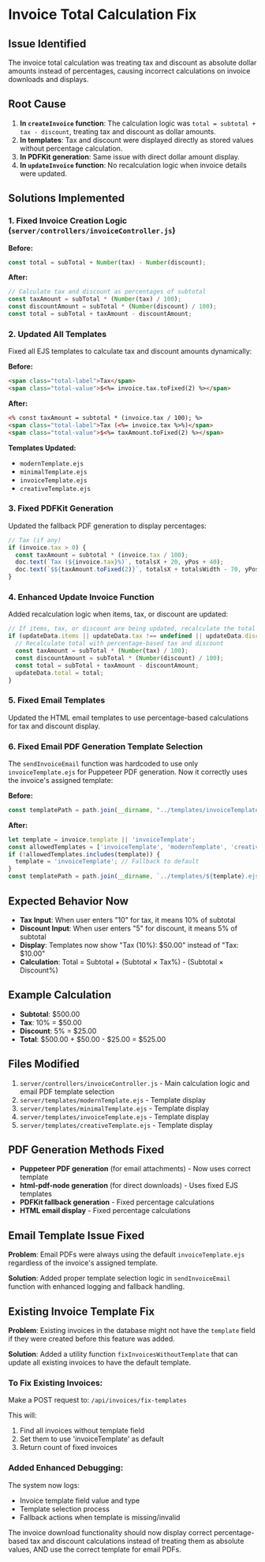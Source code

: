 # Invoice Total Calculation Fix

## Issue Identified
The invoice total calculation was treating tax and discount as absolute dollar amounts instead of percentages, causing incorrect calculations on invoice downloads and displays.

## Root Cause
1. **In `createInvoice` function**: The calculation logic was `total = subtotal + tax - discount`, treating tax and discount as dollar amounts.
2. **In templates**: Tax and discount were displayed directly as stored values without percentage calculation.
3. **In PDFKit generation**: Same issue with direct dollar amount display.
4. **In `updateInvoice` function**: No recalculation logic when invoice details were updated.

## Solutions Implemented

### 1. Fixed Invoice Creation Logic (`server/controllers/invoiceController.js`)
**Before:**
```javascript
const total = subTotal + Number(tax) - Number(discount);
```

**After:**
```javascript
// Calculate tax and discount as percentages of subtotal
const taxAmount = subTotal * (Number(tax) / 100);
const discountAmount = subTotal * (Number(discount) / 100);
const total = subTotal + taxAmount - discountAmount;
```

### 2. Updated All Templates
Fixed all EJS templates to calculate tax and discount amounts dynamically:

**Before:**
```html
<span class="total-label">Tax</span>
<span class="total-value">$<%= invoice.tax.toFixed(2) %></span>
```

**After:**
```html
<% const taxAmount = subtotal * (invoice.tax / 100); %>
<span class="total-label">Tax (<%= invoice.tax %>%)</span>
<span class="total-value">$<%= taxAmount.toFixed(2) %></span>
```

**Templates Updated:**
- `modernTemplate.ejs`
- `minimalTemplate.ejs`
- `invoiceTemplate.ejs`
- `creativeTemplate.ejs`

### 3. Fixed PDFKit Generation
Updated the fallback PDF generation to display percentages:
```javascript
// Tax (if any)
if (invoice.tax > 0) {
  const taxAmount = subtotal * (invoice.tax / 100);
  doc.text(`Tax (${invoice.tax}%)`, totalsX + 20, yPos + 40);
  doc.text(`$${taxAmount.toFixed(2)}`, totalsX + totalsWidth - 70, yPos + 40);
}
```

### 4. Enhanced Update Invoice Function
Added recalculation logic when items, tax, or discount are updated:
```javascript
// If items, tax, or discount are being updated, recalculate the total
if (updateData.items || updateData.tax !== undefined || updateData.discount !== undefined) {
  // Recalculate total with percentage-based tax and discount
  const taxAmount = subTotal * (Number(tax) / 100);
  const discountAmount = subTotal * (Number(discount) / 100);
  const total = subTotal + taxAmount - discountAmount;
  updateData.total = total;
}
```

### 5. Fixed Email Templates
Updated the HTML email templates to use percentage-based calculations for tax and discount display.

### 6. Fixed Email PDF Generation Template Selection
The `sendInvoiceEmail` function was hardcoded to use only `invoiceTemplate.ejs` for Puppeteer PDF generation. Now it correctly uses the invoice's assigned template:

**Before:**
```javascript
const templatePath = path.join(__dirname, "../templates/invoiceTemplate.ejs");
```

**After:**
```javascript
let template = invoice.template || 'invoiceTemplate';
const allowedTemplates = ['invoiceTemplate', 'modernTemplate', 'creativeTemplate', 'minimalTemplate'];
if (!allowedTemplates.includes(template)) {
  template = 'invoiceTemplate'; // Fallback to default
}
const templatePath = path.join(__dirname, `../templates/${template}.ejs`);
```

## Expected Behavior Now
- **Tax Input**: When user enters "10" for tax, it means 10% of subtotal
- **Discount Input**: When user enters "5" for discount, it means 5% of subtotal
- **Display**: Templates now show "Tax (10%): $50.00" instead of "Tax: $10.00"
- **Calculation**: Total = Subtotal + (Subtotal × Tax%) - (Subtotal × Discount%)

## Example Calculation
- **Subtotal**: $500.00
- **Tax**: 10% = $50.00
- **Discount**: 5% = $25.00
- **Total**: $500.00 + $50.00 - $25.00 = $525.00

## Files Modified
1. `server/controllers/invoiceController.js` - Main calculation logic and email PDF template selection
2. `server/templates/modernTemplate.ejs` - Template display
3. `server/templates/minimalTemplate.ejs` - Template display
4. `server/templates/invoiceTemplate.ejs` - Template display
5. `server/templates/creativeTemplate.ejs` - Template display

## PDF Generation Methods Fixed
- **Puppeteer PDF generation** (for email attachments) - Now uses correct template
- **html-pdf-node generation** (for direct downloads) - Uses fixed EJS templates
- **PDFKit fallback generation** - Fixed percentage calculations
- **HTML email display** - Fixed percentage calculations

## Email Template Issue Fixed
**Problem**: Email PDFs were always using the default `invoiceTemplate.ejs` regardless of the invoice's assigned template.

**Solution**: Added proper template selection logic in `sendInvoiceEmail` function with enhanced logging and fallback handling.

## Existing Invoice Template Fix
**Problem**: Existing invoices in the database might not have the `template` field if they were created before this feature was added.

**Solution**: Added a utility function `fixInvoicesWithoutTemplate` that can update all existing invoices to have the default template.

### To Fix Existing Invoices:
Make a POST request to: `/api/invoices/fix-templates`

This will:
1. Find all invoices without template field
2. Set them to use 'invoiceTemplate' as default
3. Return count of fixed invoices

### Added Enhanced Debugging:
The system now logs:
- Invoice template field value and type
- Template selection process
- Fallback actions when template is missing/invalid

The invoice download functionality should now display correct percentage-based tax and discount calculations instead of treating them as absolute values, AND use the correct template for email PDFs.